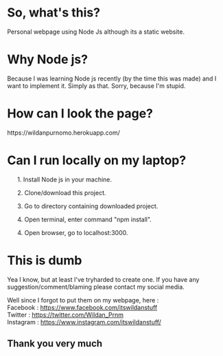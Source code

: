 <h1>So, what's this?</h1>
Personal webpage using Node Js although its a static website. 

<h1>Why Node js?</h1>
Because I was learning Node js recently (by the time this was made) and I want to implement it. Simply as that.
Sorry, because I'm stupid.

<h1>How can I look the page?</h1>
https://wildanpurnomo.herokuapp.com/

<h1>Can I run locally on my laptop?</h1>
<ol>1. Install Node js in your machine.</ol>
<ol>2. Clone/download this project.</ol>
<ol>3. Go to directory containing downloaded project.</ol>
<ol>4. Open terminal, enter command "npm install".</ol>
<ol>4. Open browser, go to localhost:3000.</ol>


<h1>This is dumb</h1>
Yea I know, but at least I've tryharded to create one.
If you have any suggestion/comment/blaming please contact my social media.

Well since I forgot to put them on my webpage, here : <br>
Facebook : https://www.facebook.com/itswildanstuff <br>
Twitter : https://twitter.com/Wildan_Prnm <br>
Instagram : https://www.instagram.com/itswildanstuff/

<h2>Thank you very much</h2>
